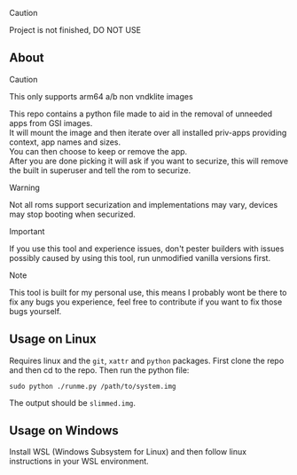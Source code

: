 > [!CAUTION]
> Project is not finished, DO NOT USE

## About
> [!CAUTION]
> This only supports arm64 a/b non vndklite images

This repo contains a python file made to aid in the removal of unneeded apps from GSI images.\
It will mount the image and then iterate over all installed priv-apps providing context, app names and sizes.\
You can then choose to keep or remove the app.\
After you are done picking it will ask if you want to securize, this will remove the built in superuser and tell the rom to securize.

> [!WARNING]  
> Not all roms support securization and implementations may vary, devices may stop booting when securized.

> [!IMPORTANT]  
> If you use this tool and experience issues, don't pester builders with issues possibly caused by using this tool, run unmodified vanilla versions first.

> [!NOTE]  
> This tool is built for my personal use, this means I probably wont be there to fix any bugs you experience, feel free to contribute if you want to fix those bugs yourself.

## Usage on Linux
Requires linux and the `git`, `xattr` and `python` packages.
First clone the repo and then cd to the repo.
Then run the python file:
```
sudo python ./runme.py /path/to/system.img
```
The output should be `slimmed.img`.

## Usage on Windows
Install WSL (Windows Subsystem for Linux) and then follow linux instructions in your WSL environment.
